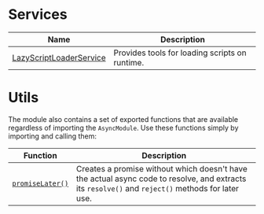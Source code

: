 # Services

| Name | Description |
| ---  | ---         |
| [LazyScriptLoaderService](AsyncModule/LazyScriptLoaderService) | Provides tools for loading scripts on runtime. |

# Utils
The module also contains a set of exported functions that are available regardless of importing the `AsyncModule`.
Use these functions simply by importing and calling them:

| Function | Description |
| ---      | ---         |
| [`promiseLater()`](https://dev.azure.com/BeSpunky/BeSpunky%20Libraries/_git/angular-zen?path=%2Fprojects%2Fbespunky%2Fangular-zen%2Fsrc%2Flib%2Fasync%2Futils%2FpromiseLater.ts&version=GBmaster) | Creates a promise without which doesn't have the actual async code to resolve, and extracts its `resolve()` and `reject()` methods for later use. |